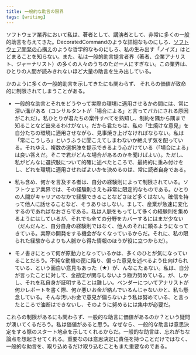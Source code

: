 ```yaml
---
title: 一般的な助言の限界
tags: [writing]
---
```


ソフトウェア業界において私は、著者として、講演者として、非常に多くの一般的助言を与えてきた。DecoratedCommandのような詳細なものにしろ、[ソフトウェア開発の心構え](/SoftwareDevelopmentAttitude)のような哲学的なものにしろ、私の生み出す「ノイズ」はとどまることを知らない。また、私は一般的助言提言者界（著者、企業アナリスト、ジャーナリスト）の多くの人々のうちのただ一人にすぎない。この業界は、ひとりの人間が読みきれないほど大量の助言を生み出している。

かのように多くの一般的助言を示してきたにも関わらず、
それらの価値が致命的に制限されてしまうことがある。

* 一般的な助言とそれをどうやって実際の環境に適用させるかの間には、常に深い溝がある（コンサルタントが「場合による」と言ってバカにされる原因がこれだ）。私ひとりが君たちの案件すべてを熟知し、制約を隅から隅まで知ることなど出来るわけがない。だから君たちは、私の「生焼けな意見」を自分たちの環境に適用させながら、見事焼き上げなければならない。私は「常にこうしろ」というふうに聞こえてしまわないか絶えず気を配っている。それゆえ、複数の選択肢を提示できるよう心がけている（「場合による」は良い答えだ。そこで君がどんな場合があるのかを聞けばよい）。ただし、私がどんなに選択肢について的確に述べたところで、最終的に重み付けをし、どれを環境に適用させればよいかを決めるのは、常に読者自身である。

* 私も含め、何かを言及する者は、自分の経験則によって制限されている。ソフトウェア業界では、その経験則さえも非常に限定的なものである。ひとりの人間がキャリアのなかで経験できることなどさほど多くはない。確信を持って他人に話せることなど、そうありはしない。まして、産業が急速に変化するのであればなおさらである。私は人脈をもってして多くの経験則を集めるようにはしているが、それでも全ての分野をカバーするにはまだ少ない（だんだんと、自分自身の経験則ではなく、他人のそれに頼るようになってきている。実際の開発をする機会がなくなっているからだ。それに、私の限られた経験からよりも人脈から得た情報のほうが役に立つからだ）。

* モノ書きにとって何が原動力となっているかは、多くのひとが気になっていることだろう。不純な動機の罠に陥り、偏った意見を述べるよう仕向けられている、という面白い意見もあった（★）が、んなこたぁない。私は、自分が言ったことに対して、金勘定が関与しないよう極力努めている。が、しかし、それを私自身が証明することは難しい。ベンダーについてアナリストが何かレポートを書く際、何か悪いお金が絡んでいるんじゃないかと、私も懸念している。そんな汚いお金で意見が偏らないよう私は努めている、と言ったところで油断はできないし、そのように努めるには集中が必要だ。

これらの制限があるにも関わらず、一般的な助言に価値があるのか？という疑問が湧いてくるだろう。私は価値があると思う。なぜなら、一般的な助言は意思決定をする際のスタート地点を示してくれるからだ。一般的な助言は、忘れがちな論点を想起させてくれる。重要なのは意思決定に責任を持つことだけではなく、一般的な助言を、取り込めるだけ取り込むこともまた重要なのである。

